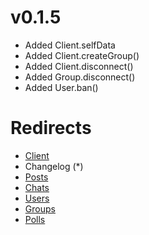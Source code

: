 # v0.1.5
* Added Client.selfData
* Added Client.createGroup()
* Added Client.disconnect()
* Added Group.disconnect()
* Added User.ban()

# Redirects
* [Client](https://github.com/Abooby1/lyon/blob/main/README.md)
* Changelog (*)
* [Posts](https://github.com/Abooby1/lyon/blob/main/Docs/posts.md)
* [Chats](https://github.com/Abooby1/lyon/blob/main/Docs/chats.md)
* [Users](https://github.com/Abooby1/lyon/blob/main/Docs/users.md)
* [Groups](https://github.com/Abooby1/lyon/blob/main/Docs/groups.md)
* [Polls](https://github.com/Abooby1/lyon/blob/main/Docs/polls.md)